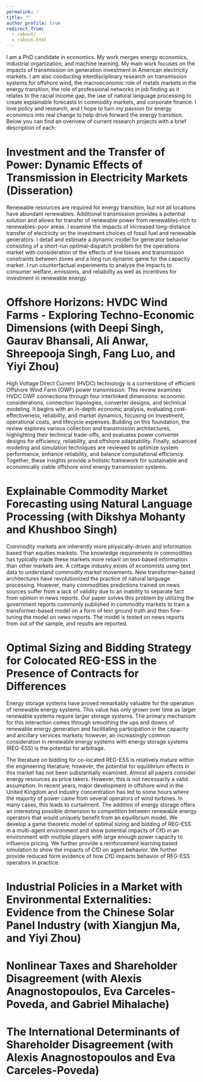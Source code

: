 ```yaml
---
permalink: /
title: ""
author_profile: true
redirect_from: 
  - /about/
  - /about.html
---
```


I am a PhD candidate in economics. My work merges energy economics, industrial organization, and machine learning. My main work focuses on the impacts of transmission on generation investment in American electricity markets. I am also conducting interdisciplinary research on transmission systems for offshore wind, the macroeconomic role of metals markets in the energy transition, the role of professional networks in job finding as it relates to the racial income gap, the use of natural language processing to create explainable forecasts in commodity markets, and corporate finance. I love policy and research, and I hope to turn my passion for energy economics into real change to help drive forward the energy transition. Below you can find an overivew of current research projects with a brief description of each:

Investment and the Transfer of Power: Dynamic Effects of Transmission in Electricity Markets (Disseration)
======
Renewable resources are required for energy transition, but not all locations have abundant renewables. Additional transmission provides a potential solution and allows for transfer of renewable power from renewables-rich to renewables-poor areas. I examine the impacts of increased long-distance transfer of electricity on the investment choices of fossil fuel and renewable generators. I detail and estimate a dynamic model for generator behavior consisting of a short-run optimal-dispatch problem for the operations market with consideration of the effects of line losses and transmission constraints between zones and a long run dynamic game for the capacity market. I run counterfactual experiments to analyze the impacts to consumer welfare, emissions, and reliability as well as incentives for investment in renewable energy.

Offshore Horizons: HVDC Wind Farms - Exploring Techno-Economic Dimensions (with Deepi Singh, Gaurav Bhansali, Ali Anwar, Shreepooja Singh, Fang Luo, and Yiyi Zhou)
======
High Voltage Direct Current (HVDC) technology is a cornerstone of efficient Offshore Wind Farm (OWF) power transmission. This review examines HVDC OWF connections through four interlinked dimensions: economic considerations, connection topologies, converter designs, and technical modeling. It begins with an in-depth economic analysis, evaluating cost-effectiveness, reliability, and market dynamics, focusing on investment, operational costs, and lifecycle expenses. Building on this foundation, the review explores various collection and transmission architectures, highlighting their technical trade-offs, and evaluates power converter designs for efficiency, reliability, and offshore adaptability. Finally, advanced modeling and simulation techniques are reviewed to optimize system performance, enhance reliability, and balance computational efficiency. Together, these insights provide a holistic framework for sustainable and economically viable offshore wind energy transmission systems.

Explainable Commodity Market Forecasting using Natural Language Processing (with Dikshya Mohanty and Khushboo Singh)
======
Commodity markets are inherently more physically-driven and information based than equities markets. The knowledge requirements in commodities has typically made these markets more reliant on text-based information than other markets are. A cottage industry exists of economists using text data to understand commodity market movements. New transformer-based architectures have revolutionized the practice of natural language processing. However, many commodities predictions trained on news sources suffer from a lack of validity due to an inability to separate fact from opinion in news reports. Our paper solves this problem by utilizing the government reports commonly published in commodity markets to train a transformer-based model on a form of text ground truth and then fine-tuning the model on news reports. The model is tested on news reports from out of the sample, and results are reported.

Optimal Sizing and Bidding Strategy for Colocated REG-ESS in the Presence of Contracts for Differences
======
Energy storage systems have proved remarkably valuable for the operation of renewable energy systems. This value has only grown over time as larger renewable systems require larger storage systems. The primary mechanism for this interaction comes through smoothing the ups and downs of renewable energy generation and facilitating participation in the capacity and ancillary services markets; however, an increasingly common consideration in renewable energy systems with energy storage systems (REG-ESS) is the potential for arbitrage. 

The literature on bidding for co-located REG-ESS is relatively mature within the engineering literature; however, the potential for equilibrium effects in this market has not been substantially examined. Almost all papers consider energy resources as price takers. However, this is not necessarily a valid assumption. In recent years, major development in offshore wind in the United Kingdom and industry concentration has led to some hours where the majority of power came from several operators of wind turbines. In many cases, this leads to curtailment. The addition of energy storage offers an interesting possible dimension to competition between renewable energy operators that would uniquely benefit from an equilibrium model. We develop a game theoretic model of optimal sizing and bidding of REG-ESS in a multi-agent environment and show potential impacts of CfD in an environment with multiple players with large enough power capacity to influence pricing. We further provide a reinforcement learning based simulation to show the impacts of CfD on agent behavior. We further provide reduced form evidence of how CfD impacts behavior of REG-ESS operators in practice.

Industrial Policies in a Market with Environmental Externalities: Evidence from the Chinese Solar Panel Industry (with Xiangjun Ma, and Yiyi Zhou)
======

Nonlinear Taxes and Shareholder Disagreement (with Alexis Anagnostopoulos, Eva Carceles-Poveda, and Gabriel Mihalache)
======

The International Determinants of Shareholder Disagreement (with Alexis Anagnostopoulos and Eva Carceles-Poveda)
======

